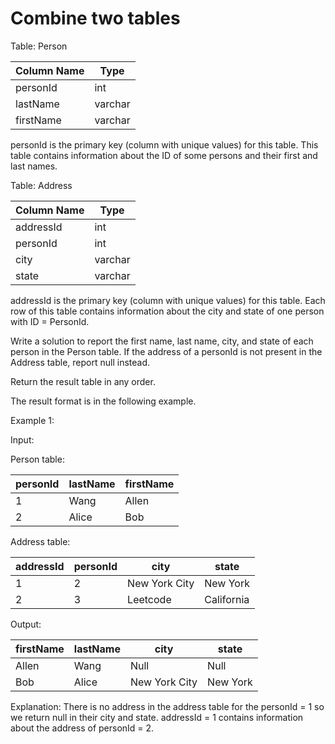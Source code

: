 # Combine two tables

Table: Person

| Column Name | Type    |
|-------------|---------|
| personId    | int     |
| lastName    | varchar |
| firstName   | varchar |

personId is the primary key (column with unique values) for this table.
This table contains information about the ID of some persons and their first and last names.
 

Table: Address

| Column Name | Type    |
|-------------|---------|
| addressId   | int     |
| personId    | int     |
| city        | varchar |
| state       | varchar |

addressId is the primary key (column with unique values) for this table.
Each row of this table contains information about the city and state of one person with ID = PersonId.
 

Write a solution to report the first name, last name, city, and state of each person in the Person table. If the address of a personId is not present in the Address table, report null instead.

Return the result table in any order.

The result format is in the following example.

 

Example 1:

Input: 

Person table:

| personId | lastName | firstName |
|----------|----------|-----------|
| 1        | Wang     | Allen     |
| 2        | Alice    | Bob       |


Address table:

| addressId | personId | city          | state      |
|-----------|----------|---------------|------------|
| 1         | 2        | New York City | New York   |
| 2         | 3        | Leetcode      | California |


Output: 

| firstName | lastName | city          | state    |
|-----------|----------|---------------|----------|
| Allen     | Wang     | Null          | Null     |
| Bob       | Alice    | New York City | New York |


Explanation: 
There is no address in the address table for the personId = 1 so we return null in their city and state.
addressId = 1 contains information about the address of personId = 2.